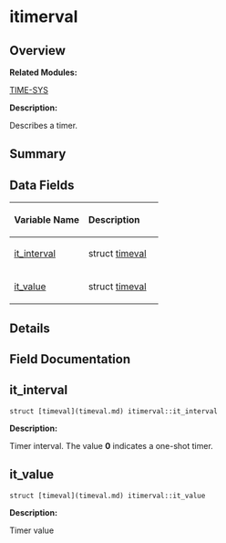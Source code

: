 # itimerval<a name="ZH-CN_TOPIC_0000001054799645"></a>

## **Overview**<a name="section2080369893093538"></a>

**Related Modules:**

[TIME-SYS](zh-cn_topic_0000001055078085.md)

**Description:**

Describes a timer. 

## **Summary**<a name="section1142350768093538"></a>

## Data Fields<a name="pub-attribs"></a>

<a name="table2021639423093538"></a>
<table><thead align="left"><tr id="row558688224093538"><th class="cellrowborder" valign="top" width="50%" id="mcps1.1.3.1.1"><p id="p1072587408093538"><a name="p1072587408093538"></a><a name="p1072587408093538"></a>Variable Name</p>
</th>
<th class="cellrowborder" valign="top" width="50%" id="mcps1.1.3.1.2"><p id="p2105009117093538"><a name="p2105009117093538"></a><a name="p2105009117093538"></a>Description</p>
</th>
</tr>
</thead>
<tbody><tr id="row1532849109093538"><td class="cellrowborder" valign="top" width="50%" headers="mcps1.1.3.1.1 "><p id="p665390251093538"><a name="p665390251093538"></a><a name="p665390251093538"></a><a href="itimerval.md#ae37e5edff9a3efa2841f5e614e2c2efb">it_interval</a></p>
</td>
<td class="cellrowborder" valign="top" width="50%" headers="mcps1.1.3.1.2 "><p id="p1871340386093538"><a name="p1871340386093538"></a><a name="p1871340386093538"></a>struct <a href="timeval.md">timeval</a>&nbsp;</p>
</td>
</tr>
<tr id="row2009426634093538"><td class="cellrowborder" valign="top" width="50%" headers="mcps1.1.3.1.1 "><p id="p1851175126093538"><a name="p1851175126093538"></a><a name="p1851175126093538"></a><a href="itimerval.md#a2dc8aae1b0b2e57a7ec8f7d33834495d">it_value</a></p>
</td>
<td class="cellrowborder" valign="top" width="50%" headers="mcps1.1.3.1.2 "><p id="p1772505243093538"><a name="p1772505243093538"></a><a name="p1772505243093538"></a>struct <a href="timeval.md">timeval</a>&nbsp;</p>
</td>
</tr>
</tbody>
</table>

## **Details**<a name="section1260361936093538"></a>

## **Field Documentation**<a name="section210263653093538"></a>

## it\_interval<a name="ae37e5edff9a3efa2841f5e614e2c2efb"></a>

```
struct [timeval](timeval.md) itimerval::it_interval
```

 **Description:**

Timer interval. The value  **0**  indicates a one-shot timer. 

## it\_value<a name="a2dc8aae1b0b2e57a7ec8f7d33834495d"></a>

```
struct [timeval](timeval.md) itimerval::it_value
```

 **Description:**

Timer value 

